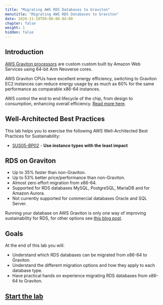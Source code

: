 ```yaml
---
title: "Migrating AWS RDS Databases to Graviton"
menutitle: "Migrating AWS RDS Databases to Graviton"
date: 2020-11-18T09:00:08-04:00
chapter: false
weight: 1
hidden: false
---
```


## Introduction
[AWS Graviton processors](https://aws.amazon.com/ec2/graviton/) are custom custom built by Amazon Web Services using 64-bit Arm Neoverse cores.

AWS Graviton CPUs have excellent energy efficiency, switching to Graviton EC2 instances can reduce energy usage by as much as 60% for the same performance as comparable x86-64 instances.

AWS control the end to end lifecycle of the chip, from design to consumption, enhancing overall efficiency. [Read more here](https://aws.amazon.com/ec2/graviton/).

## Well-Architected Best Practices
This lab helps you to exercise the following AWS Well-Architected Best Practices for Sustainability:

* [SUS05-BP02](https://docs.aws.amazon.com/wellarchitected/latest/sustainability-pillar/sus_sus_hardware_a3.html) - **Use instance types with the least impact**

## RDS on Graviton
* Up to 35% faster than non-Graviton.
* Up to 53% better price/performance than non-Graviton.
* Almost zero effort migration from x86-64.
* Supported for RDS databases MySQL, PostgreSQL, MariaDB and for Amazon Aurora.
* Not currently supported for commercial databases Oracle and SQL Server.

Running your database on AWS Graviton is only one way of improving sustainability for RDS, for other options see [this blog post](https://aws.amazon.com/blogs/architecture/optimizing-your-aws-infrastructure-for-sustainability-part-iv-databases/).

## Goals
At the end of this lab you will:

* Understand which RDS databases can be migrated from x86-64 to Graviton.
* Understand the different migration options and how they apply to each database type.
* Have practical hands on experience migrating RDS databases from x86-64 to Graviton.

## [Start the lab](https://catalog.us-east-1.prod.workshops.aws/workshops/34f8e4fb-14de-4b10-8dee-d9e2b8db9eb2/en-US/4-hardware-and-services/migrate-rds-to-graviton)
